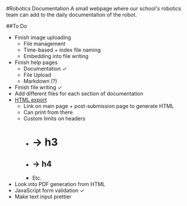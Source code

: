 #Robotics Documentation
A small webpage where our school's robotics team can add to the daily documentation of the robot.

##To Do
- Finish image uploading
	- File management
	- Time-based + index file naming
	- Embedding into file writing
- Finish help pages
	- Documentation ✓
	- File Upload
	- Markdown (?)
- Finish file writing ✓
- Add different files for each section of documentation
- [HTML export](http://michelf.ca/projects/php-markdown/)
	- Link on main page + post-submission page to generate HTML
	- Can print from there
	- Custom limits on headers
		- # -> h3
		- ## -> h4
		- Etc.
- Look into PDF generation from HTML
- JavaScript form validation ✓
- Make text input prettier
